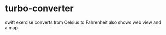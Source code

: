 # turbo-converter
swift exercise
converts from Celsius to Fahrenheit
also shows web view and a map 
